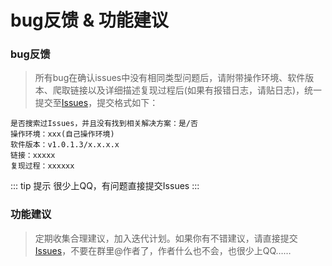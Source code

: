 # bug反馈 & 功能建议

### bug反馈
> 所有bug在确认issues中没有相同类型问题后，请附带操作环境、软件版本、爬取链接以及详细描述复现过程后(如果有报错日志，请贴日志)，统一提交至[Issues](https://github.com/xisuo67/XHS-Spider/issues)，提交格式如下：

```
是否搜索过Issues，并且没有找到相关解决方案：是/否
操作环境：xxx(自己操作环境)
软件版本：v1.0.1.3/x.x.x.x
链接：xxxxx
复现过程：xxxxxx

```

::: tip 提示
 很少上QQ，有问题直接提交Issues
:::

### 功能建议

> 定期收集合理建议，加入迭代计划。如果你有不错建议，请直接提交[Issues](https://github.com/xisuo67/XHS-Spider/issues)，不要在群里@作者了，作者什么也不会，也很少上QQ……
